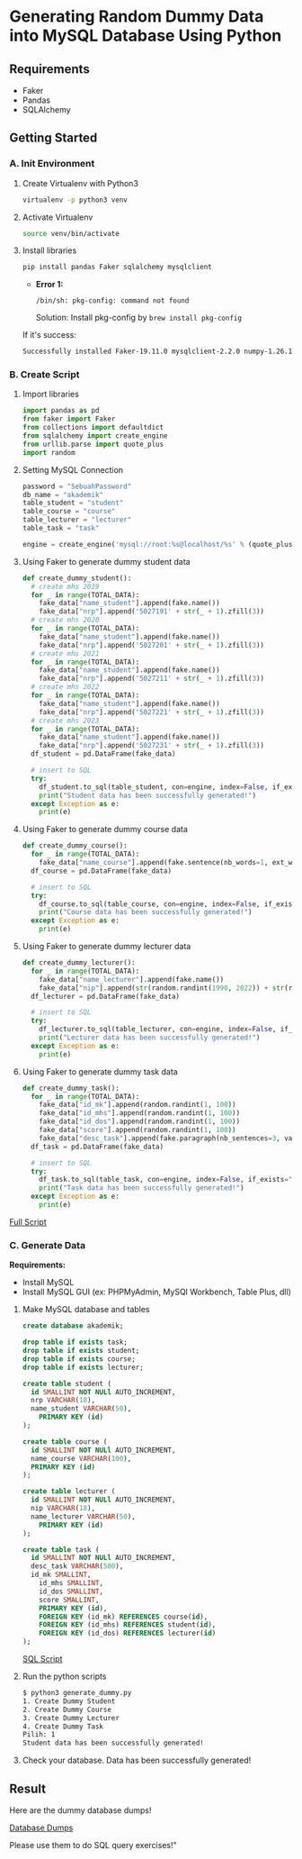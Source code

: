 # Generating Random Dummy Data into MySQL Database Using Python

## Requirements
* Faker
* Pandas
* SQLAlchemy

## Getting Started
### A. Init Environment

1. Create Virtualenv with Python3 

    ```bash
    virtualenv -p python3 venv
    ```

2. Activate Virtualenv

    ```bash
    source venv/bin/activate
    ```

3. Install libraries
    ```bash
    pip install pandas Faker sqlalchemy mysqlclient
    ```
    * **Error 1:**
      
      `/bin/sh: pkg-config: command not found`
      
      Solution: Install pkg-config by `brew install pkg-config`

    If it's success:
    ```bash
    Successfully installed Faker-19.11.0 mysqlclient-2.2.0 numpy-1.26.1 pandas-2.1.1 python-dateutil-2.8.2 pytz-2023.3.post1 six-1.16.0 sqlalchemy-2.0.22 typing-extensions-4.8.0 tzdata-2023.3
    ```

### B. Create Script

1. Import libraries
    ```python
    import pandas as pd
    from faker import Faker
    from collections import defaultdict
    from sqlalchemy import create_engine
    from urllib.parse import quote_plus
    import random
    ```

2. Setting MySQL Connection
    ```python
    password = "SebuahPassword"
    db_name = "akademik"
    table_student = "student"
    table_course = "course"
    table_lecturer = "lecturer"
    table_task = "task"

    engine = create_engine('mysql://root:%s@localhost/%s' % (quote_plus(password), db_name), echo=False)
    ```

3. Using Faker to generate dummy student data
    ```python
    def create_dummy_student():
      # create mhs 2019 
      for _ in range(TOTAL_DATA):
        fake_data["name_student"].append(fake.name())
        fake_data["nrp"].append('5027191' + str(_ + 1).zfill(3))
      # create mhs 2020 
      for _ in range(TOTAL_DATA):
        fake_data["name_student"].append(fake.name())
        fake_data["nrp"].append('5027201' + str(_ + 1).zfill(3))
      # create mhs 2021
      for _ in range(TOTAL_DATA):
        fake_data["name_student"].append(fake.name())
        fake_data["nrp"].append('5027211' + str(_ + 1).zfill(3))
      # create mhs 2022
      for _ in range(TOTAL_DATA):
        fake_data["name_student"].append(fake.name())
        fake_data["nrp"].append('5027221' + str(_ + 1).zfill(3))
      # create mhs 2023
      for _ in range(TOTAL_DATA):
        fake_data["name_student"].append(fake.name())
        fake_data["nrp"].append('5027231' + str(_ + 1).zfill(3))
      df_student = pd.DataFrame(fake_data)

      # insert to SQL 
      try:
        df_student.to_sql(table_student, con=engine, index=False, if_exists="append")
        print("Student data has been successfully generated!")
      except Exception as e:
        print(e)
      ```

4. Using Faker to generate dummy course data
    ```python
    def create_dummy_course():
      for _ in range(TOTAL_DATA):
        fake_data["name_course"].append(fake.sentence(nb_words=1, ext_word_list=COURSES))
      df_course = pd.DataFrame(fake_data)

      # insert to SQL 
      try:
        df_course.to_sql(table_course, con=engine, index=False, if_exists="append")
        print("Course data has been successfully generated!")
      except Exception as e:
        print(e)
    ```

5. Using Faker to generate dummy lecturer data
    ```python
    def create_dummy_lecturer():
      for _ in range(TOTAL_DATA):
        fake_data["name_lecturer"].append(fake.name())
        fake_data["nip"].append(str(random.randint(1990, 2022)) + str(random.randint(18, 19)) + str(random.randint(1, 98)).zfill(2) + '1' + str(random.randint(0, 1)) + str(random.randint(1, 200)).zfill(3))
      df_lecturer = pd.DataFrame(fake_data)

      # insert to SQL 
      try:
        df_lecturer.to_sql(table_lecturer, con=engine, index=False, if_exists="append")
        print("Lecturer data has been successfully generated!")
      except Exception as e:
        print(e)
    ```

6. Using Faker to generate dummy task data
    ```python
    def create_dummy_task():
      for _ in range(TOTAL_DATA):
        fake_data["id_mk"].append(random.randint(1, 100))
        fake_data["id_mhs"].append(random.randint(1, 100))
        fake_data["id_dos"].append(random.randint(1, 100))
        fake_data["score"].append(random.randint(1, 100))
        fake_data["desc_task"].append(fake.paragraph(nb_sentences=3, variable_nb_sentences=False))
      df_task = pd.DataFrame(fake_data)

      # insert to SQL 
      try:
        df_task.to_sql(table_task, con=engine, index=False, if_exists="append")
        print("Task data has been successfully generated!")
      except Exception as e:
        print(e)
    ```

[Full Script](generate_dummy.py)


### C. Generate Data

**Requirements:**
* Install MySQL
* Install MySQL GUI (ex: PHPMyAdmin, MySQl Workbench, Table Plus, dll)

1. Make MySQL database and tables
    ```sql
    create database akademik;

    drop table if exists task;
    drop table if exists student;
    drop table if exists course;
    drop table if exists lecturer;

    create table student (
      id SMALLINT NOT NULl AUTO_INCREMENT,
      nrp VARCHAR(18),
      name_student VARCHAR(50),
        PRIMARY KEY (id)
    );

    create table course (
      id SMALLINT NOT NULl AUTO_INCREMENT,
      name_course VARCHAR(100),
      PRIMARY KEY (id)
    );

    create table lecturer (
      id SMALLINT NOT NULl AUTO_INCREMENT,
      nip VARCHAR(18),
      name_lecturer VARCHAR(50),
        PRIMARY KEY (id)
    );

    create table task (
      id SMALLINT NOT NULl AUTO_INCREMENT,
      desc_task VARCHAR(500),
      id_mk SMALLINT,
        id_mhs SMALLINT,
        id_dos SMALLINT,
        score SMALLINT,
        PRIMARY KEY (id),
        FOREIGN KEY (id_mk) REFERENCES course(id),
        FOREIGN KEY (id_mhs) REFERENCES student(id),
        FOREIGN KEY (id_dos) REFERENCES lecturer(id)
    );
    ``` 

    [SQL Script](Createdb20231024.sql)

7. Run the python scripts
    ```bash
    $ python3 generate_dummy.py
    1. Create Dummy Student
    2. Create Dummy Course
    3. Create Dummy Lecturer
    4. Create Dummy Task
    Pilih: 1
    Student data has been successfully generated!
    ```

8. Check your database. Data has been successfully generated!


## Result

Here are the dummy database dumps!

[Database Dumps](Dump20231024.sql)

Please use them to do SQL query exercises!"
